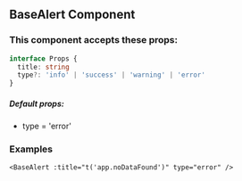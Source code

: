 ## BaseAlert Component

### This component accepts these props:

```ts
interface Props {
  title: string
  type?: 'info' | 'success' | 'warning' | 'error'
}
```

##### Default props:

- type = 'error'

### Examples

```vue
<BaseAlert :title="t('app.noDataFound')" type="error" />
```
